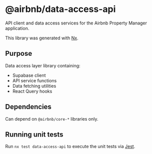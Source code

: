 # @airbnb/data-access-api

API client and data access services for the Airbnb Property Manager application.

This library was generated with [Nx](https://nx.dev).

## Purpose

Data access layer library containing:

- Supabase client
- API service functions
- Data fetching utilities
- React Query hooks

## Dependencies

Can depend on `@airbnb/core-*` libraries only.

## Running unit tests

Run `nx test data-access-api` to execute the unit tests via [Jest](https://jestjs.io).
